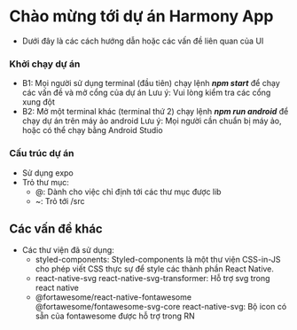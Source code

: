 # Chào mừng tới dự án Harmony App

- Dưới đây là các cách hướng dẫn hoặc các vấn đề liên quan của UI 

### Khởi chạy dự án 
- B1: Mọi người sử dụng terminal (đầu tiên) chạy lệnh ***npm start*** để chạy các vấn đề và mở cổng của dự án
Lưu ý: Vui lòng kiểm tra các cổng xung đột
- B2: Mở một terminal khác (terminal thứ 2) chạy lệnh ***npm run android*** để chạy dự án trên máy ảo android
Lưu ý: Mọi người cần chuẩn bị máy ảo, hoặc có thể chạy bằng Android Studio

### Cấu trúc dự án
- Sử dụng expo
- Trỏ thư mục:
    + @: Dành cho việc chỉ định tới các thư mục được lib
    + ~: Trỏ tới /src 

## Các vấn đề khác
- Các thư viện đã sử dụng:
    + styled-components: Styled-components là một thư viện CSS-in-JS cho phép viết CSS thực sự để style các thành phần React Native.
    + react-native-svg react-native-svg-transformer: Hỗ trợ svg trong react native
    + @fortawesome/react-native-fontawesome @fortawesome/fontawesome-svg-core react-native-svg: Bộ icon có sẵn của fontawesome được hỗ trợ trong RN